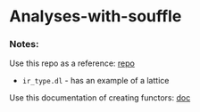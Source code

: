 # Analyses-with-souffle

### Notes:
Use this repo as a reference: [repo](https://github.com/AdiHarif/GraphIR-Static-Analysis.git)
* `ir_type.dl` - has an example of a lattice 

Use this documentation of creating functors: [doc](https://souffle-lang.github.io/functors)
